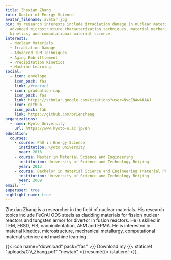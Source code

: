 ```yaml
---
title: Zhexian Zhang
role: Doctor of Energy Science
avatar_filename: avatar.jpg
bio: My research interests include irradiation damage in nuclear materials,
  advanced microstructure characterization techniques, material mechanics and
  kinetics, and computational material science.
interests:
  - Nuclear Materials
  - Irradiation Damage
  - Advanced TEM Techniques
  - Aging Embrittlement
  - Precipitation Kinetics
  - Machine Learning
social:
  - icon: envelope
    icon_pack: fas
    link: /#contact
  - icon: graduation-cap
    icon_pack: fas
    link: https://scholar.google.com/citations?user=NvqENAwAAAAJ
  - icon: github
    icon_pack: fab
    link: https://github.com/brienzhang
organizations:
  - name: Kyoto University
    url: https://www.kyoto-u.ac.jp/en
education:
  courses:
    - course: PhD in Energy Science
      institution: Kyoto University
      year: 2016
    - course: Master in Material Science and Engineering
      institution: University of Science and Technology Beijing
      year: 2013
    - course: Bachelor in Material Science and Engineering (Material Physics)
      institution: University of Science and Technology Beijing
      year: 2009
email: ""
superuser: true
highlight_name: true
---
```

Zhexian Zhang is a researcher in the field of nuclear materials. His research topics include FeCrAl ODS steels as cladding materials for fission nuclear reactors and tungsten armor for divertor in fusion reactors. He is skilled in TEM, EBSD, FIB, nanoindentation, AFM and EPMA. He is interested in material kinetics, microstructure, mechanical metallurgy, computational material science and machine learning.

{{< icon name="download" pack="fas" >}} Download my {{< staticref "uploads/CV_Zhang.pdf" "newtab" >}}resumé{{< /staticref >}}.
